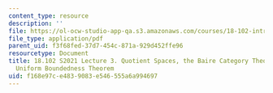 ```yaml
---
content_type: resource
description: ''
file: https://ol-ocw-studio-app-qa.s3.amazonaws.com/courses/18-102-introduction-to-functional-analysis-spring-2021/f168e97ce4839083e546555a6a994697_MIT18_102s21_lec3.pdf
file_type: application/pdf
parent_uid: f3f68fed-37d7-454c-871a-929d452ffe96
resourcetype: Document
title: 18.102 S2021 Lecture 3. Quotient Spaces, the Baire Category Theorem and the
  Uniform Boundedness Theorem
uid: f168e97c-e483-9083-e546-555a6a994697
---
```

